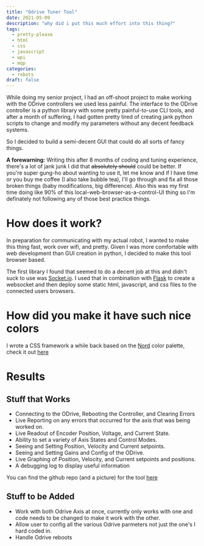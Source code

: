 ```yaml
---
title: "Odrive Tuner Tool"
date: 2021-05-09
description: "why did i put this much effort into this thing?"
tags:
  - pretty-please
  - html
  - css
  - javascript
  - wpi
  - mqp
categories:
  - robots
draft: false
---
```



While doing my senior project, I had an off-shoot project to make working with the ODrive controllers we used less painful. The interface to the ODrive controller is a python library with some pretty painful-to-use CLI tools, and after a month of suffering, I had gotten pretty tired of creating jank python scripts to change and modify my parameters without any decent feedback systems.

So I decided to build a semi-decent GUI that could do all sorts of fancy things.  

**A forewarning:** Writing this after 8 months of coding and tuning experience, there's a lot of jank junk I did that ~~absolutely should~~ could be better. If you're super gung-ho about wanting to use it, let me know and if I have time or you buy me coffee (I also take bubble tea), I'll go through and fix all those broken things (baby modifications, big difference). Also this was my first time doing like 90% of this local-web-browser-as-a-control-UI thing so I'm definately not following any of those best practice things. 

# How does it work? 

In preparation for communicating with my actual robot, I wanted to make this thing fast, work over wifi, and pretty. Given I was more comfortable with web development than GUI creation in python, I decided to make this tool browser based.

The first library I found that seemed to do a decent job at this and didn't suck to use was [Socket.io](https://socket.io/). I used that in combination with [Flask](https://flask.palletsprojects.com/) to create a websocket and then deploy some static html, javascript, and css files to the connected users browsers.

# How did you make it have such nice colors
I wrote a CSS framework a while back based on the [Nord](https://www.nordtheme.com/) color palette, check it out [here](pretty-please.arjungandhi.com)

# Results 

## Stuff that Works
- Connecting to the ODrive, Rebooting the Controller, and Clearing Errors
- Live Reporting on any errors that occurred for the axis that was being
worked on.
- Live Readout of Encoder Position, Voltage, and Current State.
- Ability to set a variety of Axis States and Control Modes.
- Seeing and Setting Position, Velocity and Current setpoints.
- Seeing and Setting Gains and Config of the ODrive.
- Live Graphing of Position, Velocity, and Current setpoints and positions.
- A debugging log to display useful information

You can find the github repo (and a picture) for the tool [here](https://github.com/swol-kat/odrive-tuner/blob/master/README.md)

## Stuff to be Added
- Work with both Odrive Axis at once, currently only works with one and code needs to be changed to make it work with the other. 
- Allow user to config all the various Odrive parmeters not just the one's I hard coded in. 
- Handle Odrive reboots
